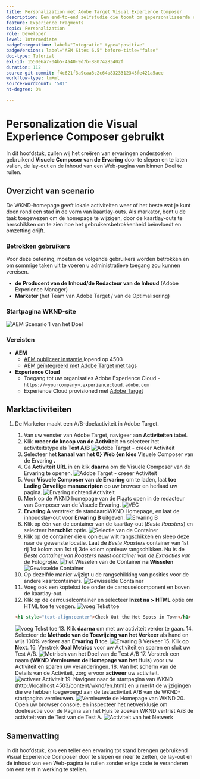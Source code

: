 ```yaml
---
title: Personalization met Adobe Target Visual Experience Composer
description: Een end-to-end zelfstudie die toont om gepersonaliseerde ervaring tot stand te brengen en te leveren gebruikend Adobe Target Visual Experience Composer (VEC).
feature: Experience Fragments
topic: Personalization
role: Developer
level: Intermediate
badgeIntegration: label="Integratie" type="positive"
badgeVersions: label="AEM Sites 6.5" before-title="false"
doc-type: Tutorial
exl-id: 1550e6a7-04b5-4a40-9d7b-88074283402f
duration: 112
source-git-commit: f4c621f3a9caa8c2c64b8323312343fe421a5aee
workflow-type: tm+mt
source-wordcount: '581'
ht-degree: 0%

---
```


# Personalization die Visual Experience Composer gebruikt

In dit hoofdstuk, zullen wij het creëren van ervaringen onderzoeken gebruikend **Visuele Composer van de Ervaring** door te slepen en te laten vallen, de lay-out en de inhoud van een Web-pagina van binnen Doel te ruilen.

## Overzicht van scenario

De WKND-homepage geeft lokale activiteiten weer of het beste wat je kunt doen rond een stad in de vorm van kaartlay-outs. Als markator, bent u de taak toegewezen om de homepage te wijzigen, door de kaartlay-outs te herschikken om te zien hoe het gebruikersbetrokkenheid beïnvloedt en omzetting drijft.

### Betrokken gebruikers

Voor deze oefening, moeten de volgende gebruikers worden betrokken en om sommige taken uit te voeren u administratieve toegang zou kunnen vereisen.

* **de Producent van de Inhoud/de Redacteur van de Inhoud** (Adobe Experience Manager)
* **Marketer** (het Team van Adobe Target / van de Optimalisering)

### Startpagina WKND-site

![ AEM Scenario 1 van het Doel ](assets/personalization-use-case-3/aem-target-use-case-3.png)

### Vereisten

* **AEM**
   * [ AEM publiceer instantie ](./implementation.md#getting-aem) lopend op 4503
   * [AEM geïntegreerd met Adobe Target met tags](./using-launch-adobe-io.md#aem-target-using-launch-by-adobe)
* **Experience Cloud**
   * Toegang tot uw organisaties Adobe Experience Cloud - `https://<yourcompany>.experiencecloud.adobe.com`
   * Experience Cloud provisioned met [ Adobe Target ](https://experiencecloud.adobe.com)

## Marktactiviteiten

1. De Marketer maakt een A/B-doelactiviteit in Adobe Target.
   1. Van uw venster van Adobe Target, navigeer aan **Activiteiten** tabel.
   2. Klik **creeer de knoop van de Activiteit** en selecteer het activiteitstype als **Test A/B**
      ![ Adobe Target - creeer Activiteit ](assets/personalization-use-case-2/create-ab-activity.png)
   3. Selecteer het **kanaal van het 0} Web {en kies** Visuele Composer van de Ervaring **.**
   4. Ga **Activiteit URL** in en klik **daarna** om de Visuele Composer van de Ervaring te openen.
      ![ Adobe Target - creeer Activiteit ](assets/personalization-use-case-2/create-activity-ab-name.png)
   5. Voor **Visuele Composer van de Ervaring** om te laden, laat **toe Lading Onveilige manuscripten** op uw browser en herlaad uw pagina.
      ![ Ervaring richtend Activiteit ](assets/personalization-use-case-1/load-unsafe-scripts.png)
   6. Merk op de WKND homepage van de Plaats open in de redacteur van Composer van de Visuele Ervaring.
      ![ VEC ](assets/personalization-use-case-2/vec.png)
   7. **Ervaring A** verstrekt de standaardWKND Homepage, en laat de inhoudslay-out voor **Ervaring B** uitgeven.
      ![ Ervaring B ](assets/personalization-use-case-3/use-case3-experience-b.png)
   8. Klik op één van de container van de kaartlay-out (*Beste Roasters*) en selecteer **herschikt** optie.
      ![ Selectie van de Container ](assets/personalization-use-case-3/container-selection.png)
   9. Klik op de container die u opnieuw wilt rangschikken en sleep deze naar de gewenste locatie. Laat de *Beste Roasters* container van 1st rij 1st kolom aan 1st rij 3de kolom opnieuw rangschikken. Nu is de *Beste container van Roasters* naast *container van de Extracties van de Fotografie*.
      ![ het Wisselen van de Container ](assets/personalization-use-case-3/container-swap.png)
      **na Wisselen**
      ![ Gewisselde Container ](assets/personalization-use-case-3/after-swap-1-3.png)
   10. Op dezelfde manier wijzigt u de rangschikking van posities voor de andere kaartcontainers.
      ![ Gewisselde Container ](assets/personalization-use-case-3/after-swap-all.png)
   11. Voeg ook een koptekst toe onder de carrouselcomponent en boven de kaartlay-out.
   12. Klik op de carrouselcontainer en selecteer **Inzet na > HTML** optie om HTML toe te voegen.
      ![ voeg Tekst ](assets/personalization-use-case-3/add-text.png) toe

      ```html
      <h1 style="text-align:center">Check Out the Hot Spots in Town</h1>
      ```

      ![ voeg Tekst ](assets/personalization-use-case-3/after-changes.png) toe
   13. Klik **daarna** om met uw activiteit verder te gaan.
   14. Selecteer de **Methode van de Toewijzing van het Verkeer** als hand en wijs 100% verkeer aan **Ervaring B** toe.
      ![ Ervaring B Verkeer ](assets/personalization-use-case-2/traffic.png)
   15. Klik op **Next**.
   16. Verstrek **Goal Metrics** voor uw Activiteit en sparen en sluit uw Test A/B.
      ![ Metrisch van het Doel van de Test A/B ](assets/personalization-use-case-2/goal-metric.png)
   17. Verstrek een naam (**WKND Vernieuwen de Homepage van het Huis**) voor uw Activiteit en sparen uw veranderingen.
   18. Van het scherm van de Details van de Activiteit, zorg ervoor **activeer** uw activiteit.
      ![ activeer Activiteit ](assets/personalization-use-case-3/save-activity.png)
   19. Navigeer naar de startpagina van WKND (http://localhost:4503/content/wknd/en.html) en u merkt de wijzigingen die we hebben toegevoegd aan de testactiviteit A/B van de WKND-startpagina vernieuwen.
      ![ Vernieuwde de Homepage van WKND ](assets/personalization-use-case-3/activity-result.png)
   20. Open uw browser console, en inspecteer het netwerklusje om doelreactie voor de Pagina van het Huis te zoeken WKND verfrist A/B de activiteit van de Test van de Test A.
      ![ Activiteit van het Netwerk ](assets/personalization-use-case-3/activity-result.png)

## Samenvatting

In dit hoofdstuk, kon een teller een ervaring tot stand brengen gebruikend Visual Experience Composer door te slepen en neer te zetten, de lay-out en de inhoud van een Web-pagina te ruilen zonder enige code te veranderen om een test in werking te stellen.
